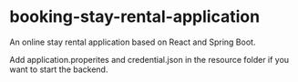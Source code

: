# booking-stay-rental-application
An online stay rental application based on React and Spring Boot.


Add application.properites and credential.json in the resource folder if you want to start the backend.
